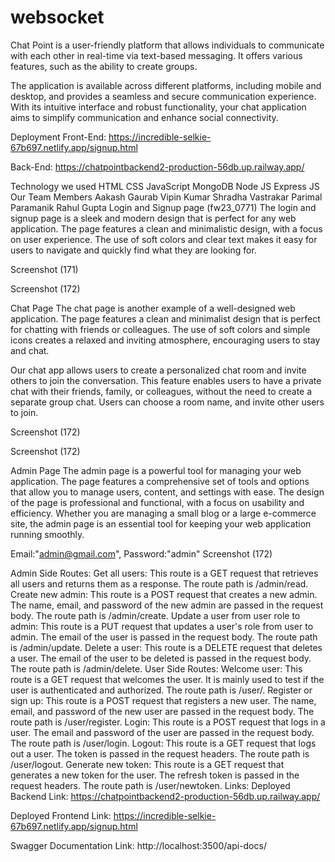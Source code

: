 # websocket


Chat Point is a user-friendly platform that allows individuals to communicate with each other in real-time via text-based messaging. It offers various features, such as the ability to create groups.

The application is available across different platforms, including mobile and desktop, and provides a seamless and secure communication experience. With its intuitive interface and robust functionality, your chat application aims to simplify communication and enhance social connectivity.

Deployment
Front-End: https://incredible-selkie-67b697.netlify.app/signup.html

Back-End: https://chatpointbackend2-production-56db.up.railway.app/

Technology we used
HTML
CSS
JavaScript
MongoDB
Node JS
Express JS
Our Team Members
Aakash Gaurab
Vipin Kumar
Shradha Vastrakar
Parimal Paramanik
Rahul Gupta
Login and Signup page (fw23_0771)
The login and signup page is a sleek and modern design that is perfect for any web application. The page features a clean and minimalistic design, with a focus on user experience. The use of soft colors and clear text makes it easy for users to navigate and quickly find what they are looking for.

Screenshot (171)

Screenshot (172)

Chat Page
The chat page is another example of a well-designed web application. The page features a clean and minimalist design that is perfect for chatting with friends or colleagues. The use of soft colors and simple icons creates a relaxed and inviting atmosphere, encouraging users to stay and chat.

Our chat app allows users to create a personalized chat room and invite others to join the conversation. This feature enables users to have a private chat with their friends, family, or colleagues, without the need to create a separate group chat. Users can choose a room name, and invite other users to join.

Screenshot (172)

Screenshot (172)

Admin Page
The admin page is a powerful tool for managing your web application. The page features a comprehensive set of tools and options that allow you to manage users, content, and settings with ease. The design of the page is professional and functional, with a focus on usability and efficiency. Whether you are managing a small blog or a large e-commerce site, the admin page is an essential tool for keeping your web application running smoothly.

Email:"admin@gmail.com", Password:"admin"
Screenshot (172)

Admin Side Routes:
Get all users: This route is a GET request that retrieves all users and returns them as a response. The route path is /admin/read.
Create new admin: This route is a POST request that creates a new admin. The name, email, and password of the new admin are passed in the request body. The route path is /admin/create.
Update a user from user role to admin: This route is a PUT request that updates a user's role from user to admin. The email of the user is passed in the request body. The route path is /admin/update.
Delete a user: This route is a DELETE request that deletes a user. The email of the user to be deleted is passed in the request body. The route path is /admin/delete.
User Side Routes:
Welcome user: This route is a GET request that welcomes the user. It is mainly used to test if the user is authenticated and authorized. The route path is /user/.
Register or sign up: This route is a POST request that registers a new user. The name, email, and password of the new user are passed in the request body. The route path is /user/register.
Login: This route is a POST request that logs in a user. The email and password of the user are passed in the request body. The route path is /user/login.
Logout: This route is a GET request that logs out a user. The token is passed in the request headers. The route path is /user/logout.
Generate new token: This route is a GET request that generates a new token for the user. The refresh token is passed in the request headers. The route path is /user/newtoken.
Links:
Deployed Backend Link: https://chatpointbackend2-production-56db.up.railway.app/

Deployed Frontend Link: https://incredible-selkie-67b697.netlify.app/signup.html

Swagger Documentation Link: http://localhost:3500/api-docs/
